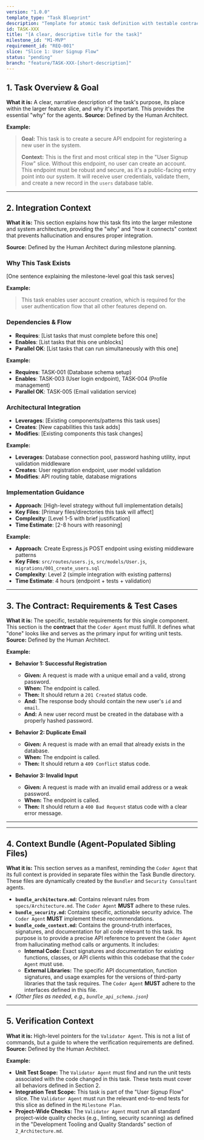 ```yaml
---
version: "1.0.0"
template_type: "Task Blueprint"
description: "Template for atomic task definition with testable contracts"
id: TASK-XXX
title: "[A clear, descriptive title for the task]"
milestone_id: "M1-MVP"
requirement_id: "REQ-001"
slice: "Slice 1: User Signup Flow"
status: "pending"
branch: "feature/TASK-XXX-[short-description]"
---
```


## 1. Task Overview & Goal

**What it is:** A clear, narrative description of the task's purpose, its place within the larger feature slice, and why it's important. This provides the essential "why" for the agents.
**Source:** Defined by the Human Architect.

**Example:**
> **Goal:** This task is to create a secure API endpoint for registering a new user in the system.
>
> **Context:** This is the first and most critical step in the "User Signup Flow" slice. Without this endpoint, no user can create an account. This endpoint must be robust and secure, as it's a public-facing entry point into our system. It will receive user credentials, validate them, and create a new record in the `users` database table.

---

## 2. Integration Context

**What it is:** This section explains how this task fits into the larger milestone and system architecture, providing the "why" and "how it connects" context that prevents hallucination and ensures proper integration.

**Source:** Defined by the Human Architect during milestone planning.

### Why This Task Exists
[One sentence explaining the milestone-level goal this task serves]

**Example:**
> This task enables user account creation, which is required for the user authentication flow that all other features depend on.

### Dependencies & Flow
- **Requires**: [List tasks that must complete before this one]
- **Enables**: [List tasks that this one unblocks]  
- **Parallel OK**: [List tasks that can run simultaneously with this one]

**Example:**
- **Requires**: TASK-001 (Database schema setup)
- **Enables**: TASK-003 (User login endpoint), TASK-004 (Profile management)
- **Parallel OK**: TASK-005 (Email validation service)

### Architectural Integration
- **Leverages**: [Existing components/patterns this task uses]
- **Creates**: [New capabilities this task adds]
- **Modifies**: [Existing components this task changes]

**Example:**
- **Leverages**: Database connection pool, password hashing utility, input validation middleware
- **Creates**: User registration endpoint, user model validation
- **Modifies**: API routing table, database migrations

### Implementation Guidance
- **Approach**: [High-level strategy without full implementation details]
- **Key Files**: [Primary files/directories this task will affect]
- **Complexity**: [Level 1-5 with brief justification]
- **Time Estimate**: [2-8 hours with reasoning]

**Example:**
- **Approach**: Create Express.js POST endpoint using existing middleware patterns
- **Key Files**: `src/routes/users.js`, `src/models/User.js`, `migrations/001_create_users.sql`
- **Complexity**: Level 2 (simple integration with existing patterns)
- **Time Estimate**: 4 hours (endpoint + tests + validation)

---

## 3. The Contract: Requirements & Test Cases

**What it is:** The specific, testable requirements for this single component. This section is the **contract** that the `Coder Agent` must fulfill. It defines what "done" looks like and serves as the primary input for writing unit tests.
**Source:** Defined by the Human Architect.

**Example:**

* **Behavior 1: Successful Registration**
  * **Given:** A request is made with a unique email and a valid, strong password.
  * **When:** The endpoint is called.
  * **Then:** It should return a `201 Created` status code.
  * **And:** The response body should contain the new user's `id` and `email`.
  * **And:** A new user record must be created in the database with a properly hashed password.

* **Behavior 2: Duplicate Email**
  * **Given:** A request is made with an email that already exists in the database.
  * **When:** The endpoint is called.
  * **Then:** It should return a `409 Conflict` status code.

* **Behavior 3: Invalid Input**
  * **Given:** A request is made with an invalid email address or a weak password.
  * **When:** The endpoint is called.
  * **Then:** It should return a `400 Bad Request` status code with a clear error message.

---
---

## 4. Context Bundle (Agent-Populated Sibling Files)

**What it is:** This section serves as a manifest, reminding the `Coder Agent` that its full context is provided in separate files within the Task Bundle directory. These files are dynamically created by the `Bundler` and `Security Consultant` agents.

* **`bundle_architecture.md`:** Contains relevant rules from `specs/Architecture.md`. The `Coder Agent` **MUST** adhere to these rules.
* **`bundle_security.md`:** Contains specific, actionable security advice. The `Coder Agent` **MUST** implement these recommendations.
* **`bundle_code_context.md`:** Contains the ground-truth interfaces, signatures, and documentation for all code relevant to this task. Its purpose is to provide a precise API reference to prevent the `Coder Agent` from hallucinating method calls or arguments. It includes:
  * **Internal Code:** Exact signatures and documentation for existing functions, classes, or API clients within this codebase that the `Coder Agent` must use.
  * **External Libraries:** The specific API documentation, function signatures, and usage examples for the versions of third-party libraries that the task requires.
    The `Coder Agent` **MUST** adhere to the interfaces defined in this file.
* *(Other files as needed, e.g., `bundle_api_schema.json`)*

---

## 5. Verification Context

**What it is:** High-level pointers for the `Validator Agent`. This is not a list of commands, but a guide to where the verification requirements are defined.
**Source:** Defined by the Human Architect.

**Example:**

* **Unit Test Scope:** The `Validator Agent` must find and run the unit tests associated with the code changed in this task. These tests must cover all behaviors defined in Section 2.
* **Integration Test Scope:** This task is part of the "User Signup Flow" slice. The `Validator Agent` must run the relevant end-to-end tests for this slice as defined in the `Milestone Plan`.
* **Project-Wide Checks:** The `Validator Agent` must run all standard project-wide quality checks (e.g., linting, security scanning) as defined in the "Development Tooling and Quality Standards" section of `2_Architecture.md`.
